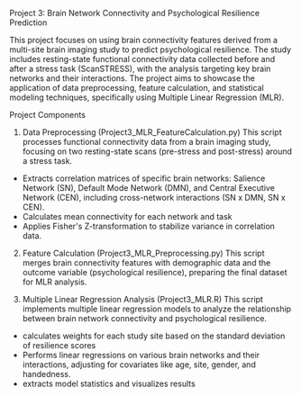 Project 3: Brain Network Connectivity and Psychological Resilience Prediction

This project focuses on using brain connectivity features derived from a multi-site brain imaging study to predict psychological resilience. The study includes resting-state functional connectivity data collected before and after a stress task (ScanSTRESS), with the analysis targeting key brain networks and their interactions. The project aims to showcase the application of data preprocessing, feature calculation, and statistical modeling techniques, specifically using Multiple Linear Regression (MLR).

Project Components
1. Data Preprocessing (Project3_MLR_FeatureCalculation.py)
This script processes functional connectivity data from a brain imaging study, focusing on two resting-state scans (pre-stress and post-stress) around a stress task.
- Extracts correlation matrices of specific brain networks: Salience Network (SN), Default Mode Network (DMN), and Central Executive Network (CEN), including cross-network interactions (SN x DMN, SN x CEN).
- Calculates mean connectivity for each network and task
- Applies Fisher's Z-transformation to stabilize variance in correlation data.

2. Feature Calculation (Project3_MLR_Preprocessing.py)
This script merges brain connectivity features with demographic data and the outcome variable (psychological resilience), preparing the final dataset for MLR analysis.

3. Multiple Linear Regression Analysis (Project3_MLR.R)
This script implements multiple linear regression models to analyze the relationship between brain network connectivity and psychological resilience.
- calculates weights for each study site based on the standard deviation of resilience scores
- Performs linear regressions on various brain networks and their interactions, adjusting for covariates   like age, site, gender, and handedness.
- extracts model statistics and visualizes results
